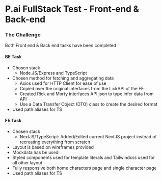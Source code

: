 # P.ai FullStack Test - Front-end & Back-end

### The Challenge
Both Front end & Back end tasks have been completed

#### BE Task
 - Chosen stack
    - Node.JS/Express and TypeScript
 - Chosen method for fetching and aggregating data
    - Axios used for HTTP Client for ease of use
    - Copied over the original interfaces from the LickAPI of the FE
    - Created Rick and Morty interfaces API json to type infer data from API
    - Use a Data Transfer Object (DTO) class to create the desired format
 - Used path aliases for TS

#### FE Task
 - Chosen stack
    - NextJS/TypeScript: Added/Edited current NextJS project instead of recreating everything from scratch
 - Layout is based on wireframes provided
 - Mockdata has be used
 - Styled components used for template literals and Tailwindcss used for all other layout
 - Fully responsive both home characters page and single character page
 - Used path aliases for TS
